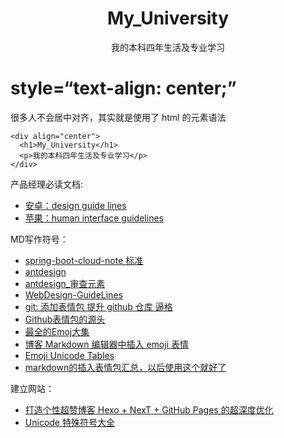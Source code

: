 <div align="center">
  <h1>My_University</h1>
  <p>我的本科四年生活及专业学习</p>
</div>

<div style=“color: red; text-align: center;”><h1>style=“text-align: center;”</h1></div>

很多人不会居中对齐，其实就是使用了 html 的元素语法
```
<div align="center">
  <h1>My_University</h1>
  <p>我的本科四年生活及专业学习</p>
</div>
```


产品经理必读文档:
- [安卓：design guide lines](https://material.io/design/guidelines-overview/)
- [苹果：human interface guidelines](https://developer.apple.com/design/human-interface-guidelines/)

MD写作符号：
- [spring-boot-cloud-note 标准](https://github.com/alex2chen/spring-boot-cloud-note/blob/master/emoji.md)
- [antdesign](https://github.com/ant-design/ant-design/blob/master/README.md)
- [antdesign_审查元素](https://raw.githubusercontent.com/ant-design/ant-design/master/README.md)
- [WebDesign-GuideLines](https://github.com/galatigiuseppe/WebDesign-GuideLines/blob/master/WebDesign_Guidelines.md)
- [git: 添加表情包 提升 github 仓库 逼格](https://blog.csdn.net/JNingWei/article/details/78869860)
- [Github表情包的源头](https://www.webfx.com/tools/emoji-cheat-sheet/)
- [最全的Emoj大集](https://emojipedia.org/apple/)
- [博客 Markdown 编辑器中插入 emoji 表情](https://blog.csdn.net/u014636245/article/details/82945997)
- [Emoji Unicode Tables](https://apps.timwhitlock.info/emoji/tables/unicode#block-6c-other-missing-symbols)
- [markdown的插入表情包汇总，以后使用这个就好了](https://www.webfx.com/tools/emoji-cheat-sheet/)

建立网站：
- [打造个性超赞博客 Hexo + NexT + GitHub Pages 的超深度优化](https://io-oi.me/tech/hexo-next-optimization/)
- [Unicode 特殊符号大全](https://justyy.com/archives/3456/)
